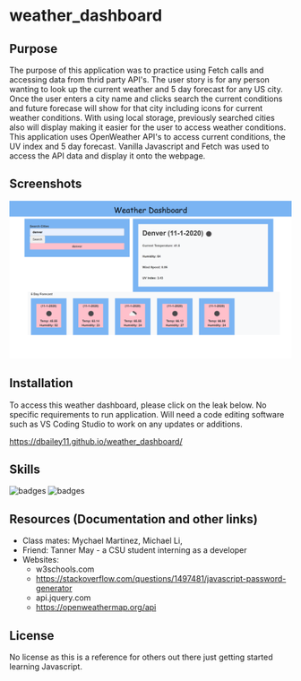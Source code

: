 # weather_dashboard

## Purpose

The purpose of this application was to practice using Fetch calls and accessing data from thrid party API's. The user story is for any person wanting to look up the current weather and 5 day forecast for any US city. Once the user enters a city name and clicks search the current conditions and future forecase will show for that city including icons for current weather conditions. With using local storage, previously searched cities also will display making it easier for the user to access weather conditions. This application uses OpenWeather API's to access current conditions, the UV index and 5 day forecast. Vanilla Javascript and Fetch was used to access the API data and display it onto the webpage.

## Screenshots

![Image of daily planner application](assets/img/weather_dashboard_screenshot.png)

## Installation

To access this weather dashboard, please click on the leak below. No specific requirements to run application. Will need a code editing software such as VS Coding Studio to work on any updates or additions.

https://dbailey11.github.io/weather_dashboard/

## Skills

![badges](https://img.shields.io/badge/<SKILLS>-<JAVASCRIPT>-informational?style=flat&logo=<LOGO_NAME>&logoColor=white&color=2bbc8a)
![badges](https://img.shields.io/badge/<SKILLS>-<API's>-informational?style=flat&logo=<LOGO_NAME>&logoColor=white&color=2bbc8a)

## Resources (Documentation and other links)

- Class mates: Mychael Martinez, Michael Li,
- Friend: Tanner May - a CSU student interning as a developer
- Websites:
  - w3schools.com
  - https://stackoverflow.com/questions/1497481/javascript-password-generator
  - api.jquery.com
  - https://openweathermap.org/api

## License

No license as this is a reference for others out there just getting started learning Javascript.
